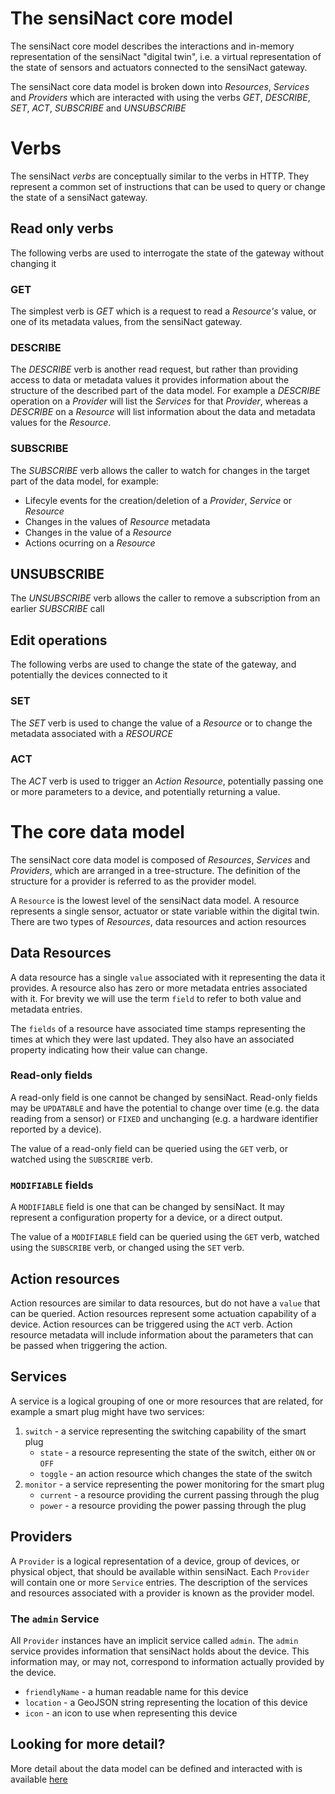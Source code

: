 # The sensiNact core model

The sensiNact core model describes the interactions and in-memory representation of the sensiNact "digital twin", i.e. a virtual representation of the state of sensors and actuators connected to the sensiNact gateway.

The sensiNact core data model is broken down into *Resources*, *Services* and *Providers* which are interacted with using the verbs *GET*, *DESCRIBE*, *SET*, *ACT*, *SUBSCRIBE* and *UNSUBSCRIBE*

# Verbs

The sensiNact *verbs* are conceptually similar to the verbs in HTTP. They represent a common set of instructions that can be used to query or change the state of a sensiNact gateway.

## Read only verbs

The following verbs are used to interrogate the state of the gateway without changing it

### GET

The simplest verb is *GET* which is a request to read a *Resource's* value, or one of its metadata values, from the sensiNact gateway.

### DESCRIBE

The *DESCRIBE* verb is another read request, but rather than providing access to data or metadata values it provides information about the structure of the described part of the data model. For example a *DESCRIBE* operation on a *Provider* will list the *Services* for that *Provider*, whereas a *DESCRIBE* on a *Resource* will list information about the data and metadata values for the *Resource*.

### SUBSCRIBE

The *SUBSCRIBE* verb allows the caller to watch for changes in the target part of the data model, for example:

 * Lifecyle events for the creation/deletion of a *Provider*, *Service* or *Resource*
 * Changes in the values of *Resource* metadata
 * Changes in the value of a *Resource*
 * Actions ocurring on a *Resource*

## UNSUBSCRIBE

The *UNSUBSCRIBE* verb allows the caller to remove a subscription from an earlier *SUBSCRIBE* call

## Edit operations

The following verbs are used to change the state of the gateway, and potentially the devices connected to it

### SET

The *SET* verb is used to change the value of a *Resource* or to change the metadata associated with a *RESOURCE*

### ACT

The *ACT* verb is used to trigger an *Action Resource*, potentially passing one or more parameters to a device, and potentially returning a value.

# The core data model

The sensiNact core data model is composed of *Resources*, *Services* and *Providers*, which are arranged in a tree-structure. The definition of the structure for a provider is referred to as the provider model.

A `Resource` is the lowest level of the sensiNact data model. A resource represents a single sensor, actuator or state variable within the digital twin. There are two types of *Resources*, data resources and action resources

## Data Resources

A data resource has a single `value` associated with it representing the data it provides.
A resource also has zero or more metadata entries associated with it. For brevity we will use the term `field` to refer to both value and metadata entries.

The `fields` of a resource have associated time stamps representing the times at which they were last updated. They also have an associated property indicating how their value can change.

### Read-only fields

A read-only field is one cannot be changed by sensiNact. Read-only fields may be `UPDATABLE` and have the potential to change over time (e.g. the data reading from a sensor) or `FIXED` and unchanging (e.g. a hardware identifier reported by a device).

The value of a read-only field can be queried using the `GET` verb, or watched using the `SUBSCRIBE` verb.

### `MODIFIABLE` fields

A `MODIFIABLE` field is one that can be changed by sensiNact. It may represent a configuration property for a device, or a direct output.

The value of a `MODIFIABLE` field can be queried using the `GET` verb, watched using the `SUBSCRIBE` verb, or changed using the `SET` verb.

## Action resources

Action resources are similar to data resources, but do not have a `value` that can be queried. Action resources represent some actuation capability of a device. Action resources can be triggered using the `ACT` verb. Action resource metadata will include information about the parameters that can be passed when triggering the action.

## Services

A service is a logical grouping of one or more resources that are related, for example a smart plug might have two services:

 1. `switch` - a service representing the switching capability of the smart plug
    * `state` - a resource representing the state of the switch, either `ON` or `OFF`
    * `toggle` - an action resource which changes the state of the switch
 2. `monitor` - a service representing the power monitoring for the smart plug
    * `current` - a resource providing the current passing through the plug
    * `power` - a resource providing the power passing through the plug

## Providers

A `Provider` is a logical representation of a device, group of devices, or physical object, that should be available within sensiNact. Each `Provider` will contain one or more `Service` entries. The description of the services and resources associated with a provider is known as the provider model.

### The `admin` Service

All `Provider` instances have an implicit service called `admin`. The `admin` service provides information that sensiNact holds about the device. This information may, or may not, correspond to information actually provided by the device.

 * `friendlyName` - a human readable name for this device
 * `location` - a GeoJSON string representing the location of this device
 * `icon` - an icon to use when representing this device

## Looking for more detail?

More detail about the data model can be defined and interacted with is available [here](data-model/DataModel.md)
